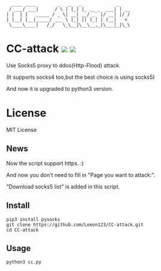       ____ ____        _   _   _             _
     / ___/ ___|      / \ | |_| |_ __ _  ___| | __
    | |  | |   _____ / _ \| __| __/ _` |/ __| |/ /
    | |__| |__|_____/ ___ \ |_| || (_| | (__|   <
     \____\____|   /_/   \_\__|\__\__,_|\___|_|\_\

# CC-attack ![](https://img.shields.io/badge/Version-1.3-brightgreen.svg) ![](https://img.shields.io/badge/license-MIT-blue.svg)
Use Socks5 proxy to ddos(Http-Flood) attack.

(It supports socks4 too,but the best choice is using socks5)

And now it is upgraded to python3 version.

# License

MIT License

## News

Now the script support https. :)

And now you don't need to fill in "Page you want to attack:".

"Download socks5 list" is added in this script.

## Install

    pip3 install pysocks
    git clone https://github.com/Leeon123/CC-attack.git
    cd CC-attack

## Usage

    python3 cc.py
